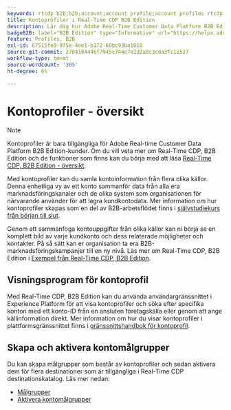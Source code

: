 ```yaml
---
keywords: rtcdp b2b;b2b;account;account profile;account profiles rtcdp;real-time customer data platform;
title: Kontoprofiler i Real-Time CDP B2B Edition
description: Lär dig hur Adobe Real-Time Customer Data Platform B2B Edition gör det möjligt att sammanställa kontouppgifter från olika källor med hjälp av kontoprofiler.
badgeB2B: label="B2B Edition" type="Informative" url="https://helpx.adobe.com/legal/product-descriptions/real-time-customer-data-platform-b2b-edition-prime-and-ultimate-packages.html newtab=true"
feature: Profiles, B2B
exl-id: 67515fe0-975e-4ee1-b172-60bc93ba1010
source-git-commit: 2704184446f7945c744e7e2d2a8c3cda3fc12527
workflow-type: tm+mt
source-wordcount: '305'
ht-degree: 6%

---
```


# Kontoprofiler - översikt

>[!NOTE]
>
>Kontoprofiler är bara tillgängliga för Adobe Real-time Customer Data Platform B2B Edition-kunder. Om du vill veta mer om Real-Time CDP, B2B Edition och de funktioner som finns kan du börja med att läsa [Real-Time CDP, B2B Edition - översikt](../b2b-overview.md).

Med kontoprofiler kan du samla kontoinformation från flera olika källor. Denna enhetliga vy av ett konto sammanför data från alla era marknadsföringskanaler och de olika system som organisationen för närvarande använder för att lagra kundkontodata. Mer information om hur kontoprofiler skapas som en del av B2B-arbetsflödet finns i [självstudiekurs från början till slut](../b2b-tutorial.md).

Genom att sammanfoga kontouppgifter från olika källor kan ni börja se en komplett bild av varje kundkonto och dess relaterade möjligheter och kontakter. På så sätt kan er organisation ta era B2B-marknadsföringskampanjer till en ny nivå. Läs mer om Real-Time CDP, B2B Edition i [Exempel från Real-Time CDP, B2B Edition](../b2b-use-case.md).

## Visningsprogram för kontoprofil

Med Real-Time CDP, B2B Edition kan du använda användargränssnittet i Experience Platform för att visa kontoprofiler och söka efter specifika konton med ett konto-ID från en ansluten företagskälla eller genom att ange källinformation direkt. Mer information om hur du visar kontoprofiler i plattformsgränssnittet finns i [gränssnittshandbok för kontoprofil](account-profile-ui-guide.md).

## Skapa och aktivera kontomålgrupper

Du kan skapa målgrupper som består av kontoprofiler och sedan aktivera dem för flera destinationer som är tillgängliga i Real-Time CDP destinationskatalog. Läs mer nedan:

* [Målgrupper](/help/segmentation/ui/account-audiences.md)
* [Aktivera kontomålgrupper](/help/destinations/ui/activate-account-audiences.md)
